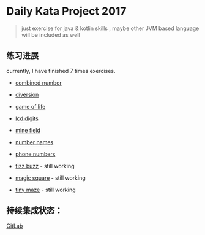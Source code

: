 # Daily Kata Project 2017

> just exercise for java & kotlin skills
>, maybe other JVM based language will be included as well

## 练习进展

currently, I have finished 7 times exercises.

 - [combined number](./docs/combinedNumber.md)
 - [diversion](./docs/diversion.md)
 - [game of life](./docs/gameOfLife.md)
 - [lcd digits](./docs/lcdDigits.md)
 - [mine field](./docs/mineField.md)
 - [number names](./docs/numberNames.md)
 - [phone numbers](./docs/phoneNumbers.md)
 
 - [fizz buzz](./docs/fizzBuzz.md) - still working
 
 - [magic square](./docs/magicSquare.md) - still working
 - [tiny maze](./docs/tinyMaze.md) - still working
 
## 持续集成状态：
 [GitLab](./docs/README_GITLAB.md)